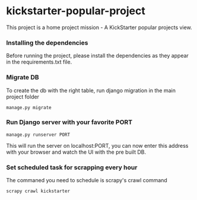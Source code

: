 # kickstarter-popular-project

This project is a home project mission - A KickStarter popular projects view.


### Installing the dependencies

Before running the project, please install the dependencies as they appear in the requirements.txt file.

### Migrate DB

To create the db with the right table, run django migration in the main project folder

```
manage.py migrate
```

### Run Django server with your favorite PORT

```
manage.py runserver PORT
```
This will run the server on localhost:PORT, you can now enter this address with your browser and watch the UI with the pre built DB.

### Set scheduled task for scrapping every hour

The commaned you need to schedule is scrapy's crawl command

```
scrapy crawl kickstarter
```




